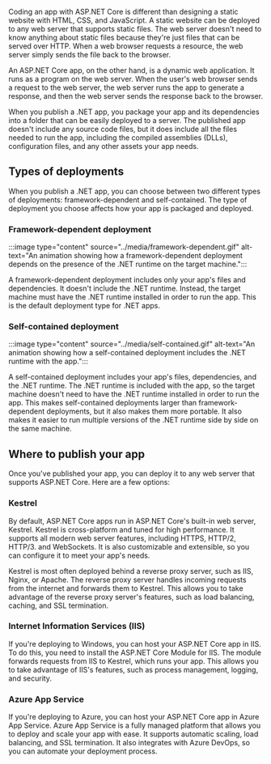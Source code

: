 Coding an app with ASP.NET Core is different than designing a static website with HTML, CSS, and JavaScript. A static website can be deployed to any web server that supports static files. The web server doesn't need to know anything about static files because they're just files that can be served over HTTP. When a web browser requests a resource, the web server simply sends the file back to the browser.

An ASP.NET Core app, on the other hand, is a dynamic web application. It runs as a program on the web server. When the user's web browser sends a request to the web server, the web server runs the app to generate a response, and then the web server sends the response back to the browser.

When you publish a .NET app, you package your app and its dependencies into a folder that can be easily deployed to a server. The published app doesn't include any source code files, but it does include all the files needed to run the app, including the compiled assemblies (DLLs), configuration files, and any other assets your app needs.

## Types of deployments

When you publish a .NET app, you can choose between two different types of deployments: framework-dependent and self-contained. The type of deployment you choose affects how your app is packaged and deployed. 

### Framework-dependent deployment

:::image type="content" source="../media/framework-dependent.gif" alt-text="An animation showing how a framework-dependent deployment depends on the presence of the .NET runtime on the target machine.":::

A framework-dependent deployment includes only your app's files and dependencies. It doesn't include the .NET runtime. Instead, the target machine must have the .NET runtime installed in order to run the app. This is the default deployment type for .NET apps.

### Self-contained deployment

:::image type="content" source="../media/self-contained.gif" alt-text="An animation showing how a self-contained deployment includes the .NET runtime with the app.":::

A self-contained deployment includes your app's files, dependencies, and the .NET runtime. The .NET runtime is included with the app, so the target machine doesn't need to have the .NET runtime installed in order to run the app. This makes self-contained deployments larger than framework-dependent deployments, but it also makes them more portable. It also makes it easier to run multiple versions of the .NET runtime side by side on the same machine.

## Where to publish your app

Once you've published your app, you can deploy it to any web server that supports ASP.NET Core. Here are a few options:

### Kestrel

By default, ASP.NET Core apps run in ASP.NET Core's built-in web server, Kestrel. Kestrel is cross-platform and tuned for high performance. It supports all modern web server features, including HTTPS, HTTP/2, HTTP/3. and WebSockets. It is also customizable and extensible, so you can configure it to meet your app's needs.

Kestrel is most often deployed behind a reverse proxy server, such as IIS, Nginx, or Apache. The reverse proxy server handles incoming requests from the internet and forwards them to Kestrel. This allows you to take advantage of the reverse proxy server's features, such as load balancing, caching, and SSL termination.

### Internet Information Services (IIS)

If you're deploying to Windows, you can host your ASP.NET Core app in IIS. To do this, you need to install the ASP.NET Core Module for IIS. The module forwards requests from IIS to Kestrel, which runs your app. This allows you to take advantage of IIS's features, such as process management, logging, and security.

### Azure App Service

If you're deploying to Azure, you can host your ASP.NET Core app in Azure App Service. Azure App Service is a fully managed platform that allows you to deploy and scale your app with ease. It supports automatic scaling, load balancing, and SSL termination. It also integrates with Azure DevOps, so you can automate your deployment process.



